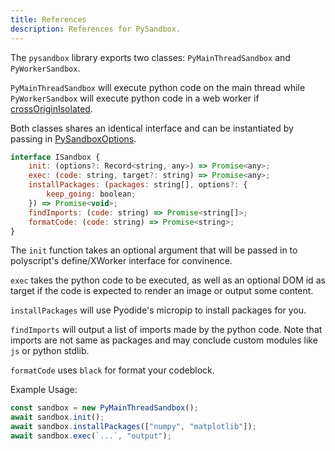 ```yaml
---
title: References
description: References for PySandbox.
---
```


The `pysandbox` library exports two classes: `PyMainThreadSandbox` and `PyWorkerSandbox`.

`PyMainThreadSandbox` will execute python code on the main thread while `PyWorkerSandbox` will execute python code in a web worker if [crossOriginIsolated](https://web.dev/coop-coep/).

Both classes shares an identical interface and can be instantiated by passing in [PySandboxOptions](/pysandbox/references/options).

```js
interface ISandbox {
    init: (options?: Record<string, any>) => Promise<any>;
    exec: (code: string, target?: string) => Promise<any>;
    installPackages: (packages: string[], options?: {
        keep_going: boolean;
    }) => Promise<void>;
    findImports: (code: string) => Promise<string[]>;
    formatCode: (code: string) => Promise<string>;
}
```

The `init` function takes an optional argument that will be passed in to polyscript's define/XWorker interface for convinence.

`exec` takes the python code to be executed, as well as an optional DOM id as target if the code is expected to render an image or output some content.

`installPackages` will use Pyodide's micropip to install packages for you.

`findImports` will output a list of imports made by the python code. Note that imports are not same as packages and may conclude custom modules like `js` or python stdlib.

`formatCode` uses `black` for format your codeblock.

Example Usage:

```js
const sandbox = new PyMainThreadSandbox();
await sandbox.init();
await sandbox.installPackages(["numpy", "matplotlib"]);
await sandbox.exec(`...`, "output");
```

